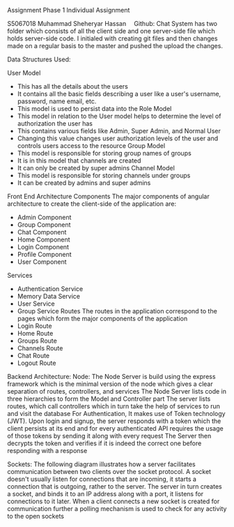 Assignment Phase 1
Individual Assignment


S5067018
Muhammad Sheheryar Hassan 
Github:
Chat System has two folder which consists of all the client side and one server-side file which holds server-side code. I initialed with creating git files and then changes made on a regular basis to the master and pushed the upload the changes. 

Data Structures Used:

User Model
-	This has all the details about the users
-	It contains all the basic fields describing a user like a user's username, password, name email, etc.
-	This model is used to persist data into the 
Role Model
-	This model in relation to the User model helps to determine the level of authorization the user has
-	This contains various fields like Admin, Super Admin, and Normal User
-	Changing this value changes user authorization levels of the user and controls users access to the resource
Group Model
-	This model is responsible for storing group names of groups
-	It is in this model that channels are created
-	It can only be created by super admins
Channel Model
-	This model is responsible for storing channels under groups
-	It can be created by admins and super admins

Front End Architecture
Components
The major components of angular architecture to create the client-side of the application are:
-	Admin Component
-	Group Component
-	Chat Component
-	Home Component
-	Login Component
-	Profile Component
-	User Component

Services
-	Authentication Service
-	Memory Data Service
-	User Service
-	Group Service
Routes
The routes in the application correspond to the pages which form the major components of the application
-	Login Route
-	Home Route
-	Groups Route
-	Channels Route
-	Chat Route
-	Logout Route


Backend Architecture:
Node:
The Node Server is build using the express framework which is the minimal version of the node which gives a clear separation of routes, controllers, and services
The Node Server lists code in three hierarchies to form the Model and Controller part
The server lists routes, which call controllers which in turn take the help of services to run and visit the database
For Authentication, It makes use of Token technology (JWT). Upon login and signup, the server responds with a token which the client persists at its end and for every authenticated API requires the usage of those tokens by sending it along with every request
The Server then decrypts the token and verifies if it is indeed the correct one before responding with a response

Sockets:
The following diagram illustrates how a server facilitates communication between two clients over the socket protocol. A socket doesn't usually listen for connections that are incoming, it starts a connection that is outgoing, rather to the server. The server in turn creates a socket, and binds it to an IP address along with a port, it listens for connections to it later. When a client connects a new socket is created for communication further a polling mechanism is used to check for any activity to the open sockets

 
